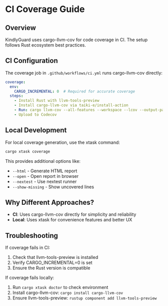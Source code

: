 # CI Coverage Guide

## Overview

KindlyGuard uses cargo-llvm-cov for code coverage in CI. The setup follows Rust ecosystem best practices.

## CI Configuration

The coverage job in `.github/workflows/ci.yml` runs cargo-llvm-cov directly:

```yaml
coverage:
  env:
    CARGO_INCREMENTAL: 0  # Required for accurate coverage
  steps:
    - Install Rust with llvm-tools-preview
    - Install cargo-llvm-cov via taiki-e/install-action
    - Run: cargo llvm-cov --all-features --workspace --lcov --output-path lcov.info
    - Upload to Codecov
```

## Local Development

For local coverage generation, use the xtask command:

```bash
cargo xtask coverage
```

This provides additional options like:
- `--html` - Generate HTML report
- `--open` - Open report in browser
- `--nextest` - Use nextest runner
- `--show-missing` - Show uncovered lines

## Why Different Approaches?

- **CI**: Uses cargo-llvm-cov directly for simplicity and reliability
- **Local**: Uses xtask for convenience features and better UX

## Troubleshooting

If coverage fails in CI:
1. Check that llvm-tools-preview is installed
2. Verify CARGO_INCREMENTAL=0 is set
3. Ensure the Rust version is compatible

If coverage fails locally:
1. Run `cargo xtask doctor` to check environment
2. Install cargo-llvm-cov: `cargo install cargo-llvm-cov`
3. Ensure llvm-tools-preview: `rustup component add llvm-tools-preview`